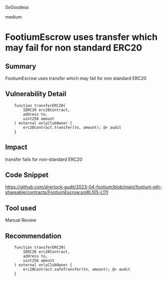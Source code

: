 0xGoodess

medium

# FootiumEscrow uses transfer which may fail for non standard ERC20

## Summary
FootiumEscrow uses transfer which may fail for non standard ERC20

## Vulnerability Detail
```solidity
    function transferERC20(
        IERC20 erc20Contract,
        address to,
        uint256 amount
    ) external onlyClubOwner {
        erc20Contract.transfer(to, amount); @> audit
    }
```
## Impact
transfer fails for non-standard ERC20

## Code Snippet
https://github.com/sherlock-audit/2023-04-footium/blob/main/footium-eth-shareable/contracts/FootiumEscrow.sol#L105-L111
## Tool used

Manual Review

## Recommendation
```solidity
    function transferERC20(
        IERC20 erc20Contract,
        address to,
        uint256 amount
    ) external onlyClubOwner {
        erc20Contract.safeTransfer(to, amount); @> audit
    }
```